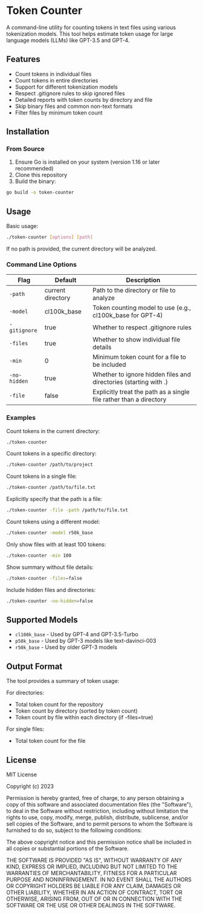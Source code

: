# Token Counter

A command-line utility for counting tokens in text files using various tokenization models. This tool helps estimate token usage for large language models (LLMs) like GPT-3.5 and GPT-4.

## Features

- Count tokens in individual files
- Count tokens in entire directories
- Support for different tokenization models
- Respect .gitignore rules to skip ignored files
- Detailed reports with token counts by directory and file
- Skip binary files and common non-text formats
- Filter files by minimum token count

## Installation

### From Source

1. Ensure Go is installed on your system (version 1.16 or later recommended)
2. Clone this repository
3. Build the binary:

```bash
go build -o token-counter
```

## Usage

Basic usage:

```bash
./token-counter [options] [path]
```

If no path is provided, the current directory will be analyzed.

### Command Line Options

| Flag | Default | Description |
|------|---------|-------------|
| `-path` | current directory | Path to the directory or file to analyze |
| `-model` | cl100k_base | Token counting model to use (e.g., cl100k_base for GPT-4) |
| `-gitignore` | true | Whether to respect .gitignore rules |
| `-files` | true | Whether to show individual file details |
| `-min` | 0 | Minimum token count for a file to be included |
| `-no-hidden` | true | Whether to ignore hidden files and directories (starting with .) |
| `-file` | false | Explicitly treat the path as a single file rather than a directory |

### Examples

Count tokens in the current directory:

```bash
./token-counter
```

Count tokens in a specific directory:

```bash
./token-counter /path/to/project
```

Count tokens in a single file:

```bash
./token-counter /path/to/file.txt
```

Explicitly specify that the path is a file:

```bash
./token-counter -file -path /path/to/file.txt
```

Count tokens using a different model:

```bash
./token-counter -model r50k_base
```

Only show files with at least 100 tokens:

```bash
./token-counter -min 100
```

Show summary without file details:

```bash
./token-counter -files=false
```

Include hidden files and directories:

```bash
./token-counter -no-hidden=false
```

## Supported Models

- `cl100k_base` - Used by GPT-4 and GPT-3.5-Turbo
- `p50k_base` - Used by GPT-3 models like text-davinci-003
- `r50k_base` - Used by older GPT-3 models

## Output Format

The tool provides a summary of token usage:

For directories:
- Total token count for the repository
- Token count by directory (sorted by token count)
- Token count by file within each directory (if -files=true)

For single files:
- Total token count for the file

## License

MIT License

Copyright (c) 2023 

Permission is hereby granted, free of charge, to any person obtaining a copy
of this software and associated documentation files (the "Software"), to deal
in the Software without restriction, including without limitation the rights
to use, copy, modify, merge, publish, distribute, sublicense, and/or sell
copies of the Software, and to permit persons to whom the Software is
furnished to do so, subject to the following conditions:

The above copyright notice and this permission notice shall be included in all
copies or substantial portions of the Software.

THE SOFTWARE IS PROVIDED "AS IS", WITHOUT WARRANTY OF ANY KIND, EXPRESS OR
IMPLIED, INCLUDING BUT NOT LIMITED TO THE WARRANTIES OF MERCHANTABILITY,
FITNESS FOR A PARTICULAR PURPOSE AND NONINFRINGEMENT. IN NO EVENT SHALL THE
AUTHORS OR COPYRIGHT HOLDERS BE LIABLE FOR ANY CLAIM, DAMAGES OR OTHER
LIABILITY, WHETHER IN AN ACTION OF CONTRACT, TORT OR OTHERWISE, ARISING FROM,
OUT OF OR IN CONNECTION WITH THE SOFTWARE OR THE USE OR OTHER DEALINGS IN THE
SOFTWARE.